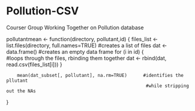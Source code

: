 # Pollution-CSV
Courser Group Working Together on Pollution database

pollutantmean <- function(directory, pollutant,id)  {
        files_list <- list.files(directory, full.names=TRUE)   #creates a list of files
        dat <- data.frame()                             #creates an empty data frame
        for (i in id) {                                
                #loops through the files, rbinding them together 
                dat <- rbind(dat, read.csv(files_list[i]))
        }
        
        mean(dat_subset[, pollutant], na.rm=TRUE)      #identifies the pllutant
                                                        #while stripping out the NAs
}
